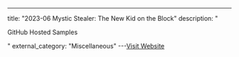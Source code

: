---
title: "2023-06 Mystic Stealer: The New Kid on the Block"
description: "

GitHub Hosted Samples

"
external_category: "Miscellaneous"
---[Visit Website](https://inquest.net/blog/2023/06/15/mystic-stealer-new-kid-block)

